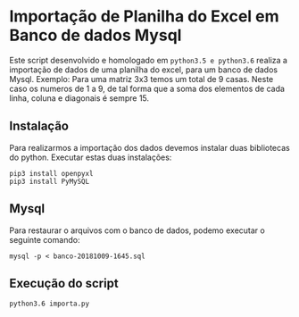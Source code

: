 # Importação de Planilha do Excel em Banco de dados Mysql
 Este script desenvolvido e homologado em ```python3.5 e python3.6``` realiza a importação de dados de uma planilha do excel, para um banco de dados Mysql.
      Exemplo:
      Para uma matriz 3x3 temos um total de 9 casas. Neste caso os numeros de 1 a 9, de tal forma que a soma dos elementos de cada linha, coluna e diagonais é sempre 15.

## Instalação
Para realizarmos a importação dos dados devemos instalar duas bibliotecas do python.
Executar estas duas instalações:

```
pip3 install openpyxl
pip3 install PyMySQL
```

## Mysql
Para restaurar o arquivos com o banco de dados, podemo executar o seguinte comando:

```
mysql -p < banco-20181009-1645.sql
```

## Execução do script
```
python3.6 importa.py
```
